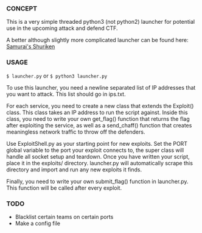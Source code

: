 ### CONCEPT
This is a very simple threaded python3 (not python2) launcher for potential use in the upcoming attack and defend CTF.

A better although slightly more complicated launcher can be found here:
[Samurai's Shuriken](https://github.com/samuraictf/shuriken-framework)

### USAGE
`$ launcher.py` or `$ python3 launcher.py`

To use this launcher, you need a newline separated list of IP addresses that you want to attack. This list should go in ips.txt.

For each service, you need to create a new class that extends the Exploit() class. This class takes an IP address to run the script against. Inside this class, you need to write your own get_flag() function that returns the flag after exploiting the service, as well as a send_chaff() function that creates meaningless network traffic to throw off the defenders. 

Use ExploitShell.py as your starting point for new exploits. Set the PORT global variable to the port your exploit connects to, the super class will handle all socket setup and teardown. Once you have written your script, place it in the exploits/ directory. launcher.py will automatically scrape this directory and import and run any new exploits it finds. 

Finally, you need to write your own submit_flag() function in launcher.py. This function will be called after every exploit. 

### TODO
* Blacklist certain teams on certain ports
* Make a config file


